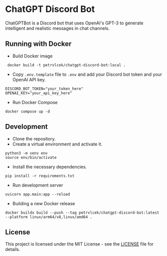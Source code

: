 # ChatGPT Discord Bot

ChatGPTBot is a Discord bot that uses OpenAI's GPT-3 to generate intelligent and realistic messages in chat channels.

## Running with Docker

* Build Docker image

```shell
 docker build -t petrvlcek/chatgpt-discord-bot:local . 
```

* Copy `.env.template` file to `.env` and add your Discord bot token and your OpenAI API key.

```
DISCORD_BOT_TOKEN="your_token_here"
OPENAI_KEY="your_api_key_here"
```

* Run Docker Compose
```shell
docker compose up -d
```

## Development

* Clone the repository.
* Create a virtual environment and activate it.

```shell
python3 -m venv env
source env/bin/activate
```

* Install the necessary dependencies.
```shell
pip install -r requirements.txt
```

* Run development server
```shell
uvicorn app.main:app --reload
```

* Building a new Docker release

```shell
docker buildx build --push --tag petrvlcek/chatgpt-discord-bot:latest --platform linux/arm64/v8,linux/amd64 .
```
## License

This project is licensed under the MIT License - see the [LICENSE](LICENSE) file for details.